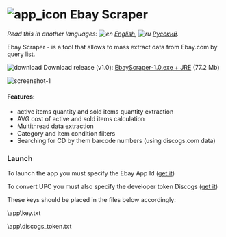 # ![app_icon](https://user-images.githubusercontent.com/49783652/72156153-ddbdd180-33c5-11ea-8f87-368e733923ea.png) Ebay Scraper

*Read this in another languages: ![en](https://user-images.githubusercontent.com/49783652/69971412-e56d9900-1530-11ea-8516-f9f1f6219147.png) [English](https://github.com/konovalov-maksim/ebay_scraper/blob/master/README.md), ![ru](https://user-images.githubusercontent.com/49783652/69971413-e56d9900-1530-11ea-8937-a7989b8d727d.png) [Русский](https://github.com/konovalov-maksim/ebay_scraper/blob/master/README.ru.md).*

Ebay Scraper - is a tool that allows to mass extract data from Ebay.com by query list.

![download](https://user-images.githubusercontent.com/49783652/70123296-6b99f480-1683-11ea-8f71-ac9d1e14fd54.png) Download release (v1.0): [EbayScraper-1.0.exe + JRE](https://github.com/konovalov-maksim/ebay_scraper/releases/download/1.0.0/ebay_scraper.zip) (77.2 Mb)

![screenshot-1](https://user-images.githubusercontent.com/49783652/72157230-6fc6d980-33c8-11ea-9c1d-3ad6371d5879.png)

#### Features:
- active items quantity and sold items quantity extraction
- AVG cost of active and sold items calculation 
- Multithread data extraction
- Category and item condition filters
- Searching for CD by them barcode numbers (using discogs.com data)

### Launch
To launch the app you must specify the Ebay App Id ([get it](https://developer.ebay.com/))

To convert UPC you must also specify the developer token Discogs ([get it](https://www.discogs.com/developers/))

These keys should be placed in the files below accordingly:

\app\key.txt

\app\discogs_token.txt
